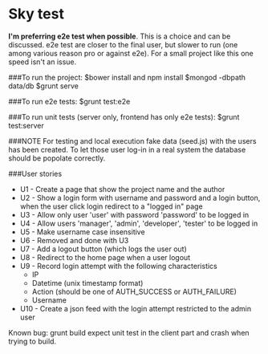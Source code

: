 # Sky test
**I'm preferring e2e test when possible**. This is a choice and can be discussed. e2e test are closer to the final user, but slower to run (one among various reason pro or against e2e). For a small project like this one speed isn't an issue.

###To run the project:
    $bower install and npm install
    $mongod -dbpath data/db
    $grunt serve

###To run e2e tests:
     $grunt test:e2e

###To run unit tests (server only, frontend has only e2e tests):
     $grunt test:server

###NOTE
  For testing and local execution fake data (seed.js) with the users has been created. To let those user log-in in a real system the database should be popolate correctly.

###User stories
  * U1 - Create a page that show the project name and the author
  * U2 - Show a login form with username and password and a login button, when the user click login redirect to a "logged in" page
  * U3 - Allow only user 'user' with password 'password' to be logged in
  * U4 - Allow users 'manager', 'admin', 'developer', 'tester' to be logged in
  * U5 - Make username case insensitive
  * U6 - Removed and done with U3
  * U7 - Add a logout button (which logs the user out)
  * U8 - Redirect to the home page when a user logout
  * U9 - Record login attempt with the following characteristics
    * IP
    * Datetime (unix timestamp format)
    * Action (should be one of AUTH_SUCCESS or AUTH_FAILURE)
    * Username
  * U10 - Create a json feed with the login attempt restricted to the admin user
  
Known bug:
  grunt build expect unit test in the client part and crash when trying to build.
